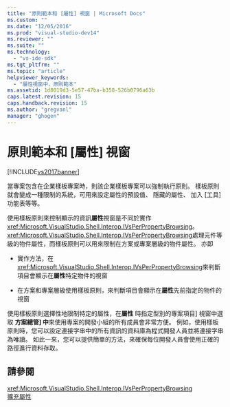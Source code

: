```yaml
---
title: "原則範本和 [屬性] 視窗 | Microsoft Docs"
ms.custom: ""
ms.date: "12/05/2016"
ms.prod: "visual-studio-dev14"
ms.reviewer: ""
ms.suite: ""
ms.technology: 
  - "vs-ide-sdk"
ms.tgt_pltfrm: ""
ms.topic: "article"
helpviewer_keywords: 
  - "屬性視窗中，原則範本"
ms.assetid: 1d8019d3-5e57-47ba-b358-526b0796a63b
caps.latest.revision: 15
caps.handback.revision: 15
ms.author: "gregvanl"
manager: "ghogen"
---
```

# 原則範本和 [屬性] 視窗
[!INCLUDE[vs2017banner](../../code-quality/includes/vs2017banner.md)]

當專案包含在企業樣板專案時，則該企業樣板專案可以強制執行原則。  樣板原則就會變成一種限制的系統，可用來設定屬性的預設值、 隱藏的屬性、 加入 \[工具\] 功能表等等。  
  
 使用樣板原則來控制顯示的資訊**屬性**視窗是不同於實作<xref:Microsoft.VisualStudio.Shell.Interop.IVsPerPropertyBrowsing>。  <xref:Microsoft.VisualStudio.Shell.Interop.IVsPerPropertyBrowsing>處理元件等級的物件屬性，而樣板原則可以用來限制在方案或專案層級的物件屬性。  亦即  
  
-   實作方法，在<xref:Microsoft.VisualStudio.Shell.Interop.IVsPerPropertyBrowsing>來判斷項目會顯示在**屬性**特定物件的視窗  
  
-   在方案和專案層級使用樣板原則，來判斷項目會顯示在**屬性**先前指定的物件的視窗  
  
 使用樣板原則選擇性地限制特定的屬性，在**屬性** 時指定型別的專案項目\] 視窗中選取 **方案總管\] 中**來使用專案的開發小組的所有成員會非常方便。  例如，使用樣板原則時，您可以設定連接字串中的所有資訊的資料庫為程式開發人員並將連接字串為唯讀。  如此一來，您可以提供簡單的方法，來確保每位開發人員會使用正確的路徑進行資料存取。  
  
## 請參閱  
 <xref:Microsoft.VisualStudio.Shell.Interop.IVsPerPropertyBrowsing>   
 [擴充屬性](../../extensibility/internals/extending-properties.md)